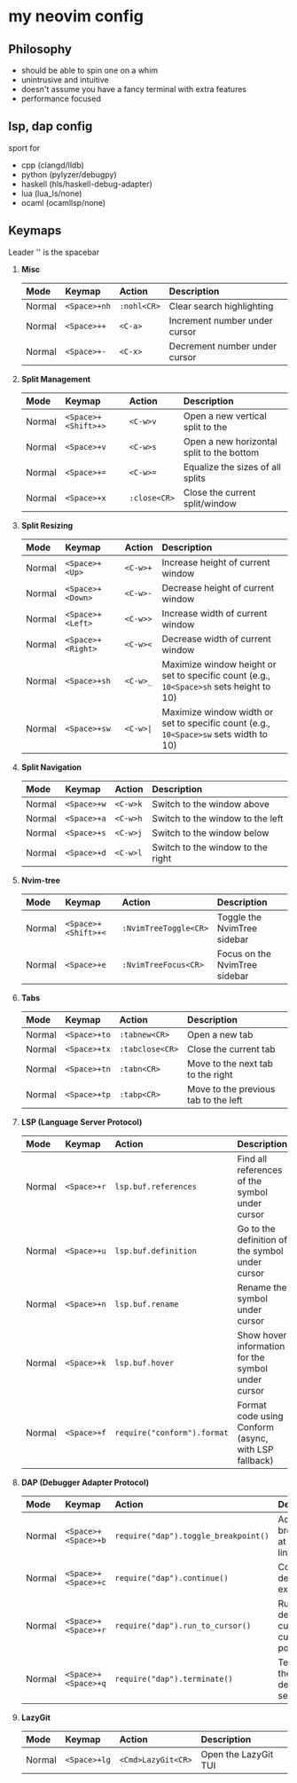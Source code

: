 # my neovim config
## Philosophy
- should be able to spin one <Up> on a whim
- unintrusive and intuitive
- doesn't assume you have a fancy terminal with extra features
- performance focused

## lsp, dap config
s<Up>port for 
- cpp (clangd/lldb)
- python (pylyzer/debugpy)
- haskell (hls/haskell-debug-adapter)
- lua (lua\_ls/none)
- ocaml (ocamllsp/none)

## Keymaps
Leader '<Space>' is the spacebar

1.  **Misc**

    | Mode   | Keymap        | Action                      | Description                          |
    | :----- | :------------ | :-------------------------- | :----------------------------------- |
    | Normal | `<Space>+nh`    | `:nohl<CR>`                 | Clear search highlighting            |
    | Normal | `<Space>++`     | `<C-a>`                     | Increment number under cursor        |
    | Normal | `<Space>+-`     | `<C-x>`                     | Decrement number under cursor        |

2.  **Split Management**

    | Mode   | Keymap        | Action                      | Description                                   |
    | :----- | :------------ | :-------------------------- | :-------------------------------------------- |
    | Normal | `<Space>+<Shift>+>`     | `<C-w>v`                    | Open a new vertical split to the <Right>        |
    | Normal | `<Space>+v`     | `<C-w>s`                    | Open a new horizontal split to the bottom     |
    | Normal | `<Space>+=`     | `<C-w>=`                    | Equalize the sizes of all splits              |
    | Normal | `<Space>+x`     | `:close<CR>`                | Close the current split/window                |

3.  **Split Resizing**

    | Mode   | Keymap         | Action                      | Description                                         |
    | :----- | :------------- | :-------------------------- | :-------------------------------------------------- |
    | Normal | `<Space>+<Up>`     | `<C-w>+`                    | Increase height of current window                   |
    | Normal | `<Space>+<Down>`   | `<C-w>-`                    | Decrease height of current window                   |
    | Normal | `<Space>+<Left>`   | `<C-w>>`                    | Increase width of current window                    |
    | Normal | `<Space>+<Right>`  | `<C-w><`                    | Decrease width of current window                    |
    | Normal | `<Space>+sh`     | `<C-w>_`                    | Maximize window height or set to specific count (e.g., `10<Space>sh` sets height to 10) |
    | Normal | `<Space>+sw`     | `<C-w>\|`                   | Maximize window width or set to specific count (e.g., `10<Space>sw` sets width to 10)  |

4.  **Split Navigation**

    | Mode   | Keymap        | Action                      | Description                          |
    | :----- | :------------ | :-------------------------- | :----------------------------------- |
    | Normal | `<Space>+w`     | `<C-w>k`                    | Switch to the window above           |
    | Normal | `<Space>+a`     | `<C-w>h`                    | Switch to the window to the left     |
    | Normal | `<Space>+s`     | `<C-w>j`                    | Switch to the window below           |
    | Normal | `<Space>+d`     | `<C-w>l`                    | Switch to the window to the right    |

5.  **Nvim-tree**

    | Mode   | Keymap        | Action                      | Description                          |
    | :----- | :------------ | :-------------------------- | :----------------------------------- |
    | Normal | `<Space>+<Shift>+<`     | `:NvimTreeToggle<CR>`       | Toggle the NvimTree sidebar          |
    | Normal | `<Space>+e`     | `:NvimTreeFocus<CR>`        | Focus on the NvimTree sidebar        |

6.  **Tabs**

    | Mode   | Keymap        | Action                      | Description                          |
    | :----- | :------------ | :-------------------------- | :----------------------------------- |
    | Normal | `<Space>+to`    | `:tabnew<CR>`               | Open a new tab                       |
    | Normal | `<Space>+tx`    | `:tabclose<CR>`             | Close the current tab                |
    | Normal | `<Space>+tn`    | `:tabn<CR>`                 | Move to the next tab to the right    |
    | Normal | `<Space>+tp`    | `:tabp<CR>`                 | Move to the previous tab to the left |

7.  **LSP (Language Server Protocol)**

    | Mode   | Keymap        | Action                      | Description                                   |
    | :----- | :------------ | :-------------------------- | :-------------------------------------------- |
    | Normal | `<Space>+r`     | `lsp.buf.references`        | Find all references of the symbol under cursor |
    | Normal | `<Space>+u`     | `lsp.buf.definition`        | Go to the definition of the symbol under cursor |
    | Normal | `<Space>+n`     | `lsp.buf.rename`            | Rename the symbol under cursor                |
    | Normal | `<Space>+k`     | `lsp.buf.hover`             | Show hover information for the symbol under cursor |
    | Normal | `<Space>+f`     | `require("conform").format` | Format code using Conform (async, with LSP fallback) |

8.  **DAP (Debugger Adapter Protocol)**

    | Mode   | Keymap           | Action                              | Description                         |
    | :----- | :--------------- | :---------------------------------- | :---------------------------------- |
    | Normal | `<Space>+<Space>+b`  | `require("dap").toggle_breakpoint()`| Add/remove breakpoint at current line |
    | Normal | `<Space>+<Space>+c`  | `require("dap").continue()`         | Continue debugger execution         |
    | Normal | `<Space>+<Space>+r`  | `require("dap").run_to_cursor()`    | Run debugger to current cursor position |
    | Normal | `<Space>+<Space>+q`  | `require("dap").terminate()`        | Terminate the debugger session      |

9.  **LazyGit**

    | Mode   | Keymap        | Action                      | Description                          |
    | :----- | :------------ | :-------------------------- | :----------------------------------- |
    | Normal | `<Space>+lg`    | `<Cmd>LazyGit<CR>`          | Open the LazyGit TUI                 |



